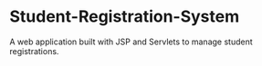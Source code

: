 # Student-Registration-System
A web application built with JSP and Servlets to manage student registrations.

